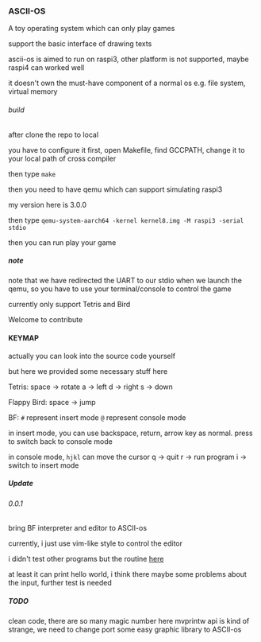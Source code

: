 ### ASCII-OS

A toy operating system which can only play games

support the basic interface of drawing texts

ascii-os is aimed to run on raspi3, other platform is not supported, maybe raspi4 can worked well

it doesn't own the must-have component of a normal os e.g. file system, virtual memory

###### build

after clone the repo to local

you have to configure it first, open Makefile, find GCCPATH, change it to your local path of cross compiler

then type `make`

then you need to have qemu which can support simulating raspi3

my version here is 3.0.0

then type `qemu-system-aarch64 -kernel kernel8.img -M raspi3 -serial stdio`

then you can run play your game

##### note

note that we have redirected the UART to our stdio when we launch the qemu, so you have to use your terminal/console to control the game

currently only support Tetris and Bird

Welcome to contribute

#### KEYMAP

actually you can look into the source code yourself

but here we provided some necessary stuff here

Tetris: 
space -> rotate
a -> left
d -> right
s -> down

Flappy Bird:
space -> jump

BF:
`#` represent insert mode
`@` represent console mode

in insert mode, you can use backspace, return, arrow key as normal.
press to switch back to console mode

in console mode, `hjkl` can move the cursor
q -> quit
r -> run program
i -> switch to insert mode

##### Update

###### 0.0.1

bring BF interpreter and editor to ASCII-os

currently, i just use vim-like style to control the editor

i didn't test other programs but the routine [here](http://fatiherikli.github.io/brainfuck-visualizer/)

at least it can print hello world, i think there maybe some problems about the input, further test is needed

##### TODO

clean code, there are so many magic number here
mvprintw api is kind of strange, we need to change
port some easy graphic library to ASCII-os